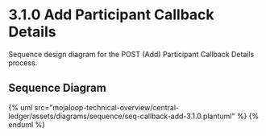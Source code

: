 # 3.1.0 Add Participant Callback Details

Sequence design diagram for the POST (Add) Participant Callback Details process.

## Sequence Diagram

{% uml src="mojaloop-technical-overview/central-ledger/assets/diagrams/sequence/seq-callback-add-3.1.0.plantuml" %}
{% enduml %}